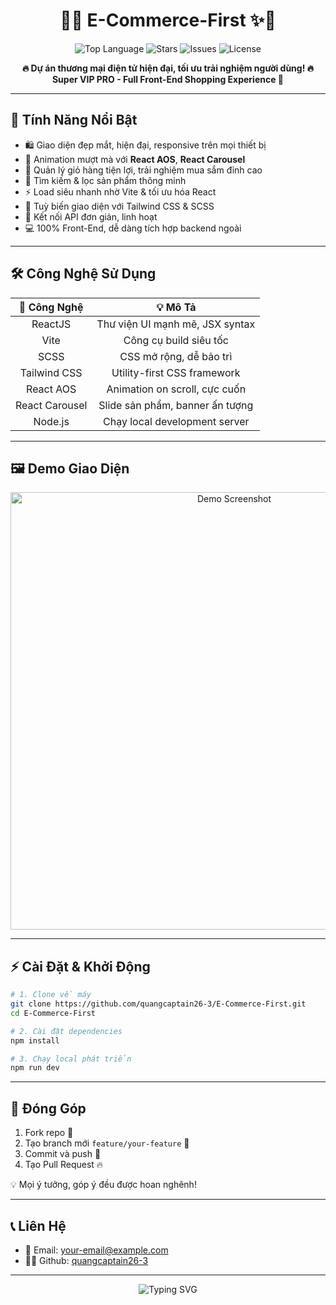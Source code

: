 <h1 align="center">🛒✨ E-Commerce-First ✨🛒</h1>

<p align="center">
  <img src="https://img.shields.io/github/languages/top/quangcaptain26-3/E-Commerce-First?style=for-the-badge" alt="Top Language" />
  <img src="https://img.shields.io/github/stars/quangcaptain26-3/E-Commerce-First?style=for-the-badge" alt="Stars" />
  <img src="https://img.shields.io/github/issues/quangcaptain26-3/E-Commerce-First?style=for-the-badge" alt="Issues" />
  <img src="https://img.shields.io/github/license/quangcaptain26-3/E-Commerce-First?style=for-the-badge" alt="License" />
</p>

<p align="center">
  <b>🔥 Dự án thương mại điện tử hiện đại, tối ưu trải nghiệm người dùng! 🔥</b><br>
  <b>Super VIP PRO - Full Front-End Shopping Experience 🚀</b>
</p>

---

## 🚀 Tính Năng Nổi Bật

- 🛍️ Giao diện đẹp mắt, hiện đại, responsive trên mọi thiết bị
- 🎨 Animation mượt mà với <b>React AOS</b>, <b>React Carousel</b>
- 🛒 Quản lý giỏ hàng tiện lợi, trải nghiệm mua sắm đỉnh cao
- 🔎 Tìm kiếm & lọc sản phẩm thông minh
- ⚡ Load siêu nhanh nhờ Vite & tối ưu hóa React
- 🌈 Tuỳ biến giao diện với Tailwind CSS & SCSS
- 🤝 Kết nối API đơn giản, linh hoạt
- 💻 100% Front-End, dễ dàng tích hợp backend ngoài

---

## 🛠️ Công Nghệ Sử Dụng

| 🚀 Công Nghệ        | 💡 Mô Tả                           |
|:-------------------:|:----------------------------------:|
| ReactJS             | Thư viện UI mạnh mẽ, JSX syntax    |
| Vite                | Công cụ build siêu tốc             |
| SCSS                | CSS mở rộng, dễ bảo trì            |
| Tailwind CSS        | Utility-first CSS framework         |
| React AOS           | Animation on scroll, cực cuốn      |
| React Carousel      | Slide sản phẩm, banner ấn tượng    |
| Node.js             | Chạy local development server      |

---

## 🖼️ Demo Giao Diện

<p align="center">
  <img src="https://user-images.githubusercontent.com/880090096/placeholder-image-demo.png" width="700" alt="Demo Screenshot"/>
</p>

---

## ⚡ Cài Đặt & Khởi Động

```bash
# 1. Clone về máy
git clone https://github.com/quangcaptain26-3/E-Commerce-First.git
cd E-Commerce-First

# 2. Cài đặt dependencies
npm install

# 3. Chạy local phát triển
npm run dev
```

---

## 🌟 Đóng Góp

1. Fork repo 🍴
2. Tạo branch mới `feature/your-feature` 🌱
3. Commit và push 🚀
4. Tạo Pull Request 🔥

💡 Mọi ý tưởng, góp ý đều được hoan nghênh!

---

## 📞 Liên Hệ

- 📧 Email: [your-email@example.com](mailto:phamminhquang2603@gmail.com)
- 🧑‍💻 Github: [quangcaptain26-3](https://github.com/quangcaptain26-3)

---

<p align="center">
  <img src="https://readme-typing-svg.demolab.com?font=Fira+Code&pause=1000&color=00F700&width=435&lines=Chào+mừng+đến+với+E-Commerce-First!;Super+VIP+PRO!+;Mua+sắm+ngay+thôi!" alt="Typing SVG" />
</p>
